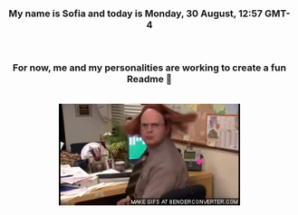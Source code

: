 


<div align="center">
<h3 >My name is Sofia and today is Monday, 30 August, 12:57 GMT-4</h3><br>
<h3 >For now, me and my personalities are working to create a fun Readme 👋
</h3><br>
<img src='img/dwight.gif' alt='working...'/>
</div>
